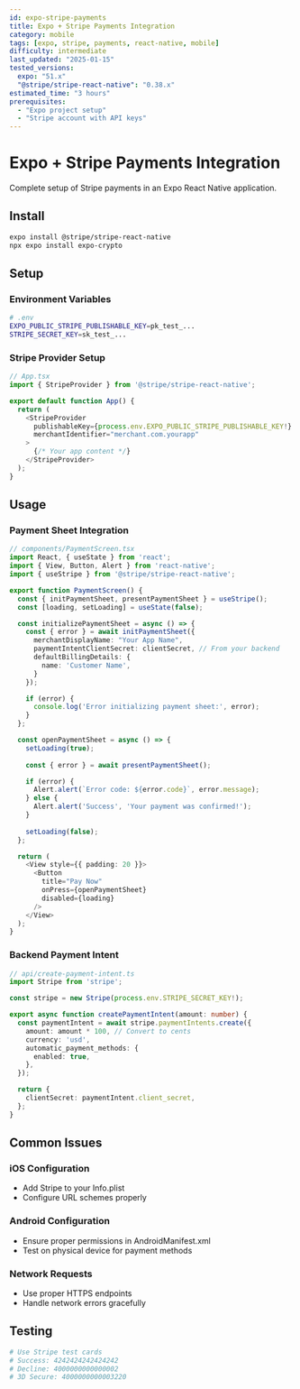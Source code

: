 ```yaml
---
id: expo-stripe-payments
title: Expo + Stripe Payments Integration
category: mobile
tags: [expo, stripe, payments, react-native, mobile]
difficulty: intermediate
last_updated: "2025-01-15"
tested_versions:
  expo: "51.x"
  "@stripe/stripe-react-native": "0.38.x"
estimated_time: "3 hours"
prerequisites:
  - "Expo project setup"
  - "Stripe account with API keys"
---
```


# Expo + Stripe Payments Integration

Complete setup of Stripe payments in an Expo React Native application.

## Install

```bash
expo install @stripe/stripe-react-native
npx expo install expo-crypto
```

## Setup

### Environment Variables

```bash
# .env
EXPO_PUBLIC_STRIPE_PUBLISHABLE_KEY=pk_test_...
STRIPE_SECRET_KEY=sk_test_...
```

### Stripe Provider Setup

```typescript
// App.tsx
import { StripeProvider } from '@stripe/stripe-react-native';

export default function App() {
  return (
    <StripeProvider
      publishableKey={process.env.EXPO_PUBLIC_STRIPE_PUBLISHABLE_KEY!}
      merchantIdentifier="merchant.com.yourapp"
    >
      {/* Your app content */}
    </StripeProvider>
  );
}
```

## Usage

### Payment Sheet Integration

```typescript
// components/PaymentScreen.tsx
import React, { useState } from 'react';
import { View, Button, Alert } from 'react-native';
import { useStripe } from '@stripe/stripe-react-native';

export function PaymentScreen() {
  const { initPaymentSheet, presentPaymentSheet } = useStripe();
  const [loading, setLoading] = useState(false);

  const initializePaymentSheet = async () => {
    const { error } = await initPaymentSheet({
      merchantDisplayName: "Your App Name",
      paymentIntentClientSecret: clientSecret, // From your backend
      defaultBillingDetails: {
        name: 'Customer Name',
      }
    });

    if (error) {
      console.log('Error initializing payment sheet:', error);
    }
  };

  const openPaymentSheet = async () => {
    setLoading(true);
    
    const { error } = await presentPaymentSheet();

    if (error) {
      Alert.alert(`Error code: ${error.code}`, error.message);
    } else {
      Alert.alert('Success', 'Your payment was confirmed!');
    }
    
    setLoading(false);
  };

  return (
    <View style={{ padding: 20 }}>
      <Button
        title="Pay Now"
        onPress={openPaymentSheet}
        disabled={loading}
      />
    </View>
  );
}
```

### Backend Payment Intent

```typescript
// api/create-payment-intent.ts
import Stripe from 'stripe';

const stripe = new Stripe(process.env.STRIPE_SECRET_KEY!);

export async function createPaymentIntent(amount: number) {
  const paymentIntent = await stripe.paymentIntents.create({
    amount: amount * 100, // Convert to cents
    currency: 'usd',
    automatic_payment_methods: {
      enabled: true,
    },
  });

  return {
    clientSecret: paymentIntent.client_secret,
  };
}
```

## Common Issues

### iOS Configuration
- Add Stripe to your Info.plist
- Configure URL schemes properly

### Android Configuration
- Ensure proper permissions in AndroidManifest.xml
- Test on physical device for payment methods

### Network Requests
- Use proper HTTPS endpoints
- Handle network errors gracefully

## Testing

```bash
# Use Stripe test cards
# Success: 4242424242424242
# Decline: 4000000000000002
# 3D Secure: 4000000000003220
```